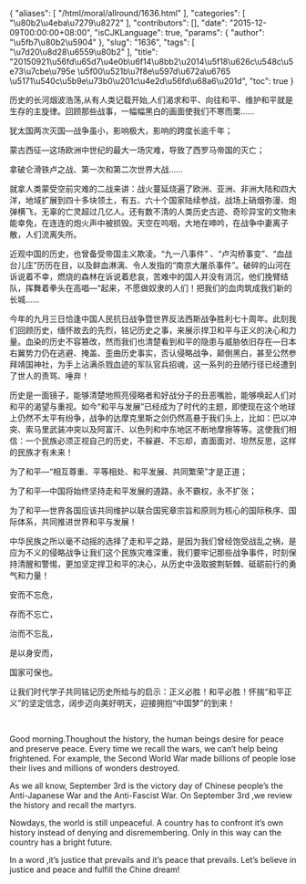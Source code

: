 {
    "aliases": [
        "/html/moral/allround/1636.html"
    ],
    "categories": [
        "\u80b2\u4eba\u7279\u8272"
    ],
    "contributors": [],
    "date": "2015-12-09T00:00:00+08:00",
    "isCJKLanguage": true,
    "params": {
        "author": "\u5fb7\u80b2\u5904"
    },
    "slug": "1636",
    "tags": [
        "\u7d20\u8d28\u6559\u80b2"
    ],
    "title": "20150921\u56fd\u65d7\u4e0b\u6f14\u8bb2\u2014\u5f18\u626c\u548c\u5e73\u7cbe\u795e  \u5f00\u521b\u7f8e\u597d\u672a\u6765 \u5171\u540c\u5b9e\u73b0\u201c\u4e2d\u56fd\u68a6\u201d",
    "toc": true
}

历史的长河烟波浩荡,从有人类记载开始,人们渴求和平、向往和平、维护和平就是生存的主旋律。回顾那些战事，一幅幅黑白的画面使我们不寒而栗……




犹太国两次灭国—战争虽小，影响极大，影响的跨度长逾千年；




蒙古西征—这场欧洲中世纪的最大一场灾难，导致了西罗马帝国的灭亡；




拿破仑滑铁卢之战、第一次和第二次世界大战……




就拿人类蒙受空前灾难的二战来讲：战火蔓延烧遍了欧洲、亚洲、非洲大陆和四大洋，地域扩展到四十多块领土，有五、六十个国家陆续参战，战场上硝烟弥漫、炮弹横飞，无辜的亡灵超过几亿人。还有数不清的人类历史古迹、奇珍异宝的文物未能幸免，在连连的炮火声中被损毁。天空在呜咽，大地在呻吟，在战争中妻离子散，人们流离失所。




近观中国的历史，也曾备受帝国主义欺凌。“九一八事件” 、“卢沟桥事变”、“血战台儿庄”历历在目，以及鲜血淋漓、令人发指的“南京大屠杀事件”。破碎的山河在诉说着不幸，燃烧的森林在诉说着悲哀，苦难中的国人并没有消沉，他们挽臂结队，挥舞着拳头在高唱—“起来，不愿做奴隶的人们！把我们的血肉筑成我们新的长城……




今年的九月三日恰逢中国人民抗日战争暨世界反法西斯战争胜利七十周年。此刻我们回顾历史，缅怀故去的先烈，铭记历史之事，来展示捍卫和平与正义的决心和力量。血染的历史不容篡改，然而我们也清楚看到和平的隐患与威胁依旧存在—日本右翼势力仍在逃避、掩盖、歪曲历史事实，否认侵略战争，颠倒黑白，甚至公然参拜靖国神社，为手上沾满杀戮血迹的军队官兵招魂，这一系列的丑陋行径已经遭到了世人的责骂、唾弃！




历史是一面镜子，能够清楚地照亮侵略者和好战分子的丑恶嘴脸，能够唤起人们对和平的渴望与重视。如今“和平与发展”已经成为了时代的主题，即使现在这个地球上仍然不太平有纷争，战争的达摩克里斯之剑仍然高悬于我们头上，比如：巴以冲突、索马里武装冲突以及阿富汗、以色列和中东地区不断地摩擦等等。这使我们相信：一个民族必须正视自己的历史，不躲避、不忘却，直面面对、坦然反思，这样的民族才有未来！




为了和平—“相互尊重、平等相处、和平发展、共同繁荣”才是正道；




为了和平—中国将始终坚持走和平发展的道路，永不霸权，永不扩张；




为了和平—世界各国应该共同维护以联合国宪章宗旨和原则为核心的国际秩序、国际体系，共同推进世界和平与发展！




中华民族之所以毫不动摇的选择了走和平之路，是因为我们曾经饱受战乱之祸，是应为不义的侵略战争让我们这个民族灾难深重，我们要牢记那些战争事件，时刻保持清醒和警惕，更加坚定捍卫和平的决心，从历史中汲取披荆斩棘、砥砺前行的勇气和力量！




安而不忘危，




存而不忘亡，




治而不忘乱，




是以身安而，




国家可保也。




让我们时代学子共同铭记历史所给与的启示：正义必胜！和平必胜！怀揣“和平正义”的坚定信念，阔步迈向美好明天，迎接拥抱“中国梦”的到来！




    




Good morning.Thoughout the history, the human beings desire for
peace and preserve peace. Every time we recall the wars, we can’t help being frightened.
For example, the Second World War made billions of people lose their lives and
millions of wonders destroyed.




As we all know, September 3rd is the victory day of
Chinese people’s the Anti-Japanese War and the Anti-Fascist War. On September 3rd ,we review the history and recall the martyrs.




Nowdays, the world is still unpeaceful. A country has to confront it’s
own history instead of denying and disremembering. Only in this way can the country
has a bright future.




In a word ,it’s justice that prevails and it’s peace that prevails.
Let’s believe in justice and peace and fulfill the Chine dream!


